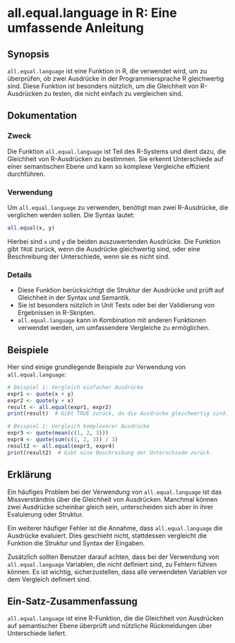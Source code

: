 <!--
Meta Description: # all.equal.language in R: Eine umfassende Anleitung ## Synopsis `all.equal.language` ist eine Funktion in R, die verwendet wird, um zu überprüfen, ob...
Meta Keywords: die, all, equal, language, ausdrücke
-->

# all.equal.language in R: Eine umfassende Anleitung

## Synopsis
`all.equal.language` ist eine Funktion in R, die verwendet wird, um zu überprüfen, ob zwei Ausdrücke in der Programmiersprache R gleichwertig sind. Diese Funktion ist besonders nützlich, um die Gleichheit von R-Ausdrücken zu testen, die nicht einfach zu vergleichen sind.

## Dokumentation
### Zweck
Die Funktion `all.equal.language` ist Teil des R-Systems und dient dazu, die Gleichheit von R-Ausdrücken zu bestimmen. Sie erkennt Unterschiede auf einer semantischen Ebene und kann so komplexe Vergleiche effizient durchführen.

### Verwendung
Um `all.equal.language` zu verwenden, benötigt man zwei R-Ausdrücke, die verglichen werden sollen. Die Syntax lautet:

```R
all.equal(x, y)
```

Hierbei sind `x` und `y` die beiden auszuwertenden Ausdrücke. Die Funktion gibt `TRUE` zurück, wenn die Ausdrücke gleichwertig sind, oder eine Beschreibung der Unterschiede, wenn sie es nicht sind.

### Details
- Diese Funktion berücksichtigt die Struktur der Ausdrücke und prüft auf Gleichheit in der Syntax und Semantik.
- Sie ist besonders nützlich in Unit Tests oder bei der Validierung von Ergebnissen in R-Skripten.
- `all.equal.language` kann in Kombination mit anderen Funktionen verwendet werden, um umfassendere Vergleiche zu ermöglichen.

## Beispiele
Hier sind einige grundlegende Beispiele zur Verwendung von `all.equal.language`:

```R
# Beispiel 1: Vergleich einfacher Ausdrücke
expr1 <- quote(x + y)
expr2 <- quote(y + x)
result <- all.equal(expr1, expr2)
print(result)  # Gibt TRUE zurück, da die Ausdrücke gleichwertig sind.

# Beispiel 2: Vergleich komplexerer Ausdrücke
expr3 <- quote(mean(c(1, 2, 3)))
expr4 <- quote(sum(c(1, 2, 3)) / 3)
result2 <- all.equal(expr3, expr4)
print(result2)  # Gibt eine Beschreibung der Unterschiede zurück.
```

## Erklärung
Ein häufiges Problem bei der Verwendung von `all.equal.language` ist das Missverständnis über die Gleichheit von Ausdrücken. Manchmal können zwei Ausdrücke scheinbar gleich sein, unterscheiden sich aber in ihrer Evaluierung oder Struktur. 

Ein weiterer häufiger Fehler ist die Annahme, dass `all.equal.language` die Ausdrücke evaluiert. Dies geschieht nicht, stattdessen vergleicht die Funktion die Struktur und Syntax der Eingaben. 

Zusätzlich sollten Benutzer darauf achten, dass bei der Verwendung von `all.equal.language` Variablen, die nicht definiert sind, zu Fehlern führen können. Es ist wichtig, sicherzustellen, dass alle verwendeten Variablen vor dem Vergleich definiert sind.

## Ein-Satz-Zusammenfassung
`all.equal.language` ist eine R-Funktion, die die Gleichheit von Ausdrücken auf semantischer Ebene überprüft und nützliche Rückmeldungen über Unterschiede liefert.